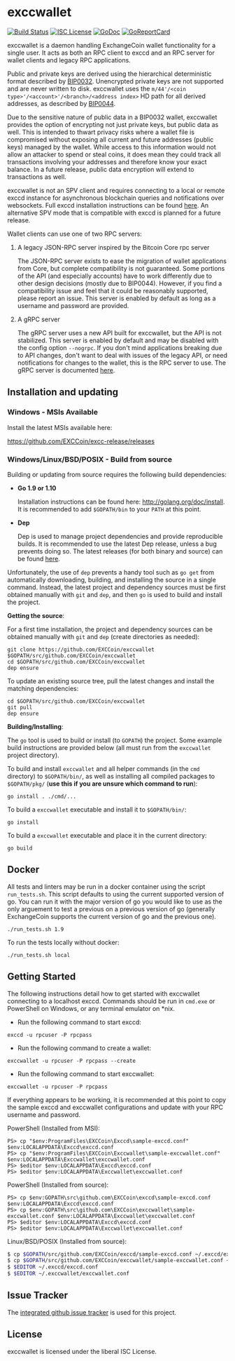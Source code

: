 exccwallet
=========

[![Build Status](https://travis-ci.org/EXCCoin/exccwallet.png?branch=master)](https://travis-ci.org/EXCCoin/exccwallet)
[![ISC License](http://img.shields.io/badge/license-ISC-blue.svg)](http://copyfree.org)
[![GoDoc](https://img.shields.io/badge/godoc-reference-blue.svg)](http://godoc.org/github.com/EXCCoin/exccwallet)
[![GoReportCard](https://goreportcard.com/badge/github.com/EXCCoin/exccwallet)](https://goreportcard.com/report/github.com/EXCCoin/exccwallet)

exccwallet is a daemon handling ExchangeCoin wallet functionality for a
single user.  It acts as both an RPC client to exccd and an RPC server
for wallet clients and legacy RPC applications.

Public and private keys are derived using the hierarchical
deterministic format described by
[BIP0032](https://github.com/bitcoin/bips/blob/master/bip-0032.mediawiki).
Unencrypted private keys are not supported and are never written to
disk.  exccwallet uses the
`m/44'/<coin type>'/<account>'/<branch>/<address index>`
HD path for all derived addresses, as described by
[BIP0044](https://github.com/bitcoin/bips/blob/master/bip-0044.mediawiki).

Due to the sensitive nature of public data in a BIP0032 wallet,
exccwallet provides the option of encrypting not just private keys, but
public data as well.  This is intended to thwart privacy risks where a
wallet file is compromised without exposing all current and future
addresses (public keys) managed by the wallet. While access to this
information would not allow an attacker to spend or steal coins, it
does mean they could track all transactions involving your addresses
and therefore know your exact balance.  In a future release, public data
encryption will extend to transactions as well.

exccwallet is not an SPV client and requires connecting to a local or
remote exccd instance for asynchronous blockchain queries and
notifications over websockets.  Full exccd installation instructions
can be found [here](https://github.com/EXCCoin/exccd).  An alternative
SPV mode that is compatible with exccd is planned for a future release.

Wallet clients can use one of two RPC servers:

  1. A legacy JSON-RPC server inspired by the Bitcoin Core rpc server

     The JSON-RPC server exists to ease the migration of wallet applications
     from Core, but complete compatibility is not guaranteed.  Some portions of
     the API (and especially accounts) have to work differently due to other
     design decisions (mostly due to BIP0044).  However, if you find a
     compatibility issue and feel that it could be reasonably supported, please
     report an issue.  This server is enabled by default as long as a username
     and password are provided.

  2. A gRPC server

     The gRPC server uses a new API built for exccwallet, but the API is not
     stabilized.  This server is enabled by default and may be disabled with
     the config option `--nogrpc`.  If you don't mind applications breaking
     due to API changes, don't want to deal with issues of the legacy API, or
     need notifications for changes to the wallet, this is the RPC server to
     use. The gRPC server is documented [here](./rpc/documentation/README.md).

## Installation and updating

### Windows - MSIs Available

Install the latest MSIs available here:

https://github.com/EXCCoin/excc-release/releases

### Windows/Linux/BSD/POSIX - Build from source

Building or updating from source requires the following build dependencies:

- **Go 1.9 or 1.10**

  Installation instructions can be found here: http://golang.org/doc/install.
  It is recommended to add `$GOPATH/bin` to your `PATH` at this point.

- **Dep**

  Dep is used to manage project dependencies and provide reproducible builds.
  It is recommended to use the latest Dep release, unless a bug prevents doing
  so.  The latest releases (for both binary and source) can be found
  [here](https://github.com/golang/dep/releases).

Unfortunately, the use of `dep` prevents a handy tool such as `go get` from
automatically downloading, building, and installing the source in a single
command.  Instead, the latest project and dependency sources must be first
obtained manually with `git` and `dep`, and then `go` is used to build and
install the project.

**Getting the source**:

For a first time installation, the project and dependency sources can be
obtained manually with `git` and `dep` (create directories as needed):

```
git clone https://github.com/EXCCoin/exccwallet $GOPATH/src/github.com/EXCCoin/exccwallet
cd $GOPATH/src/github.com/EXCCoin/exccwallet
dep ensure
```

To update an existing source tree, pull the latest changes and install the
matching dependencies:

```
cd $GOPATH/src/github.com/EXCCoin/exccwallet
git pull
dep ensure
```

**Building/Installing**:

The `go` tool is used to build or install (to `GOPATH`) the project.  Some
example build instructions are provided below (all must run from the `exccwallet`
project directory).

To build and install `exccwallet` and all helper commands (in the `cmd`
directory) to `$GOPATH/bin/`, as well as installing all compiled packages to
`$GOPATH/pkg/` (**use this if you are unsure which command to run**):

```
go install . ./cmd/...
```

To build a `exccwallet` executable and install it to `$GOPATH/bin/`:

```
go install
```

To build a `exccwallet` executable and place it in the current directory:

```
go build
```

## Docker

All tests and linters may be run in a docker container using the script `run_tests.sh`.  This script defaults to using the current supported version of go.  You can run it with the major version of go you would like to use as the only arguement to test a previous on a previous version of go (generally ExchangeCoin supports the current version of go and the previous one).

```
./run_tests.sh 1.9
```

To run the tests locally without docker:

```
./run_tests.sh local
```

## Getting Started

The following instructions detail how to get started with exccwallet connecting
to a localhost exccd.  Commands should be run in `cmd.exe` or PowerShell on
Windows, or any terminal emulator on *nix.

- Run the following command to start exccd:

```
exccd -u rpcuser -P rpcpass
```

- Run the following command to create a wallet:

```
exccwallet -u rpcuser -P rpcpass --create
```

- Run the following command to start exccwallet:

```
exccwallet -u rpcuser -P rpcpass
```

If everything appears to be working, it is recommended at this point to
copy the sample exccd and exccwallet configurations and update with your
RPC username and password.

PowerShell (Installed from MSI):
```
PS> cp "$env:ProgramFiles\EXCCoin\Exccd\sample-exccd.conf" $env:LOCALAPPDATA\Exccd\exccd.conf
PS> cp "$env:ProgramFiles\EXCCoin\Exccwallet\sample-exccwallet.conf" $env:LOCALAPPDATA\Exccwallet\exccwallet.conf
PS> $editor $env:LOCALAPPDATA\Exccd\exccd.conf
PS> $editor $env:LOCALAPPDATA\Exccwallet\exccwallet.conf
```

PowerShell (Installed from source):
```
PS> cp $env:GOPATH\src\github.com\EXCCoin\exccd\sample-exccd.conf $env:LOCALAPPDATA\Exccd\exccd.conf
PS> cp $env:GOPATH\src\github.com\EXCCoin\exccwallet\sample-exccwallet.conf $env:LOCALAPPDATA\Exccwallet\exccwallet.conf
PS> $editor $env:LOCALAPPDATA\Exccd\exccd.conf
PS> $editor $env:LOCALAPPDATA\Exccwallet\exccwallet.conf
```

Linux/BSD/POSIX (Installed from source):
```bash
$ cp $GOPATH/src/github.com/EXCCoin/exccd/sample-exccd.conf ~/.exccd/exccd.conf
$ cp $GOPATH/src/github.com/EXCCoin/exccwallet/sample-exccwallet.conf ~/.exccwallet/exccwallet.conf
$ $EDITOR ~/.exccd/exccd.conf
$ $EDITOR ~/.exccwallet/exccwallet.conf
```

## Issue Tracker

The [integrated github issue tracker](https://github.com/EXCCoin/exccwallet/issues)
is used for this project.

## License

exccwallet is licensed under the liberal ISC License.
